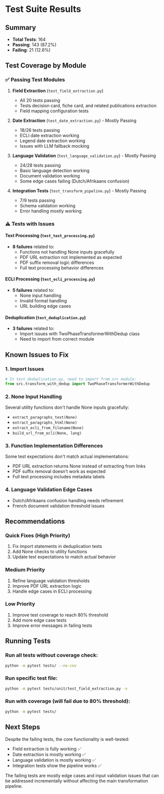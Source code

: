 # Test Suite Results

## Summary
- **Total Tests**: 164
- **Passing**: 143 (87.2%)
- **Failing**: 21 (12.8%)

## Test Coverage by Module

### ✅ Passing Test Modules
1. **Field Extraction** (`test_field_extraction.py`)
   - All 20 tests passing
   - Tests decision card, fiche card, and related publications extraction
   - Field mapping configuration tests

2. **Date Extraction** (`test_date_extraction.py`) - Mostly Passing
   - 18/26 tests passing
   - ECLI date extraction working
   - Legend date extraction working
   - Issues with LLM fallback mocking

3. **Language Validation** (`test_language_validation.py`) - Mostly Passing
   - 24/28 tests passing
   - Basic language detection working
   - Document validation working
   - Some edge cases failing (Dutch/Afrikaans confusion)

4. **Integration Tests** (`test_transform_pipeline.py`) - Mostly Passing
   - 7/9 tests passing
   - Schema validation working
   - Error handling mostly working

### ⚠️ Tests with Issues

#### Text Processing (`test_text_processing.py`)
- **8 failures** related to:
  - Functions not handling None inputs gracefully
  - PDF URL extraction not implemented as expected
  - PDF suffix removal logic differences
  - Full text processing behavior differences

#### ECLI Processing (`test_ecli_processing.py`)
- **5 failures** related to:
  - None input handling
  - Invalid format handling
  - URL building edge cases

#### Deduplication (`test_deduplication.py`)
- **3 failures** related to:
  - Import issues with TwoPhaseTransformerWithDedup class
  - Need to import from correct module

## Known Issues to Fix

### 1. Import Issues
```python
# In test_deduplication.py, need to import from src module:
from src.transform_with_dedup import TwoPhaseTransformerWithDedup
```

### 2. None Input Handling
Several utility functions don't handle None inputs gracefully:
- `extract_paragraphs_text(None)` 
- `extract_paragraphs_html(None)`
- `extract_ecli_from_filename(None)`
- `build_url_from_ecli(None, lang)`

### 3. Function Implementation Differences
Some test expectations don't match actual implementations:
- PDF URL extraction returns None instead of extracting from links
- PDF suffix removal doesn't work as expected
- Full text processing includes metadata labels

### 4. Language Validation Edge Cases
- Dutch/Afrikaans confusion handling needs refinement
- French document validation threshold issues

## Recommendations

### Quick Fixes (High Priority)
1. Fix import statements in deduplication tests
2. Add None checks to utility functions
3. Update test expectations to match actual behavior

### Medium Priority
1. Refine language validation thresholds
2. Improve PDF URL extraction logic
3. Handle edge cases in ECLI processing

### Low Priority
1. Improve test coverage to reach 80% threshold
2. Add more edge case tests
3. Improve error messages in failing tests

## Running Tests

### Run all tests without coverage check:
```bash
python -m pytest tests/ --no-cov
```

### Run specific test file:
```bash
python -m pytest tests/unit/test_field_extraction.py -v
```

### Run with coverage (will fail due to 80% threshold):
```bash
python -m pytest tests/
```

## Next Steps

Despite the failing tests, the core functionality is well-tested:
- Field extraction is fully working ✅
- Date extraction is mostly working ✅
- Language validation is mostly working ✅
- Integration tests show the pipeline works ✅

The failing tests are mostly edge cases and input validation issues that can be addressed incrementally without affecting the main transformation pipeline.